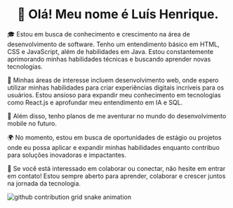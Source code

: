 <h1 align=center>👋 Olá! Meu nome é Luís Henrique.</h1>

🎓 Estou em busca de conhecimento e crescimento na área de desenvolvimento de software. Tenho um entendimento básico em HTML, CSS e JavaScript, além de habilidades em Java. Estou constantemente aprimorando minhas habilidades técnicas e buscando aprender novas tecnologias.

🌟 Minhas áreas de interesse incluem desenvolvimento web, onde espero utilizar minhas habilidades para criar experiências digitais incríveis para os usuários. Estou ansioso para expandir meu conhecimento em tecnologias como React.js e aprofundar meu entendimento em IA e SQL.

🌱 Além disso, tenho planos de me aventurar no mundo do desenvolvimento mobile no futuro.

🌍 No momento, estou em busca de oportunidades de estágio ou projetos onde eu possa aplicar e expandir minhas habilidades enquanto contribuo para soluções inovadoras e impactantes.

🚀 Se você está interessado em colaborar ou conectar, não hesite em entrar em contato! Estou sempre aberto para aprender, colaborar e crescer juntos na jornada da tecnologia.

<picture>
  <source media="(prefers-color-scheme: dark)" srcset="https://raw.githubusercontent.com/luishmonteiro/luishmonteiro/output/github-contribution-grid-snake-dark.svg">
  <source media="(prefers-color-scheme: light)" srcset="https://raw.githubusercontent.com/luishmonteiro/luishmonteiro/output/github-contribution-grid-snake.svg">
  <img alt="github contribution grid snake animation" src="https://raw.githubusercontent.com/luishmonteiro/luishmonteiro/output/github-contribution-grid-snake.svg">
</picture>
